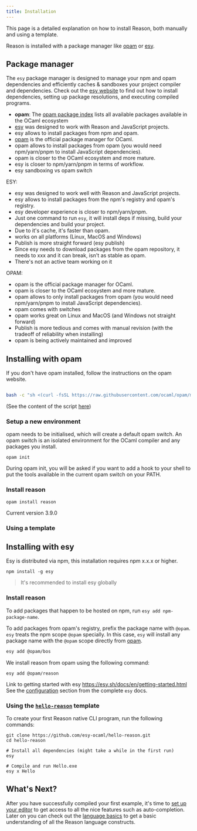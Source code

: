 ```yaml
---
title: Installation
---
```


This page is a detailed explanation on how to install Reason, both manually and using a template.

Reason is installed with a package manager like [opam](https://opam.ocaml.org/) or [esy](https://esy.sh).

## Package manager

<!-- Explain a few differences (in a table?) -->
The `esy` package manager is designed to manage your npm and opam dependencies and efficiently caches & sandboxes your project compiler and dependencies. Check out the [esy website](https://esy.sh) to find out how to install dependencies, setting up package resolutions, and executing compiled programs.

- **opam**: The [opam package index](https://opam.ocaml.org/packages/) lists all available packages available in the OCaml ecosystem
- [esy](https://esy.sh) was designed to work with Reason and JavaScript projects.
- esy allows to install packages from npm and opam.
- [opam](https://opam.ocaml.org/) is the official package manager for OCaml.
- opam allows to install packages from opam (you would need npm/yarn/pnpm to install JavaScript dependencies).
- opam is closer to the OCaml ecosystem and more mature.
- esy is closer to npm/yarn/pnpm in terms of workflow.
- esy sandboxing vs opam switch

ESY:
- esy was designed to work well with Reason and JavaScript projects.
- esy allows to install packages from the npm's registry and opam's registry.
- esy developer experience is closer to npm/yarn/pnpm.
- Just one command to run `esy`, it will install deps if missing, build your dependencies and build your project.
- Due to it's cache, it's faster than opam.
- works on all platforms (Linux, MacOS and Windows)
- Publish is more straight forward (esy publish)
- Since esy needs to download packages from the opam repository, it needs to xxx and it can break, isn't as stable as opam.
- There's not an active team working on it

OPAM:
- opam is the official package manager for OCaml.
- opam is closer to the OCaml ecosystem and more mature.
- opam allows to only install packages from opam (you would need npm/yarn/pnpm to install JavaScript dependencies).
- opam comes with switches
- opam works great on Linux and MacOS (and Windows not straight forward)
- Publish is more tedious and comes with manual revision (with the tradeoff of reliability when installing)
- opam is being actively maintained and improved

<!-- Jump to opam -->
<!-- Jump to esy -->

## Installing with opam

<!--

While using Reason,
Explain the relation with OCaml (and link to https://ocaml.org/docs/up-and-running#3-create-an-opam-switch) -->
If you don't have opam installed, follow the instructions on the opam website.
<!-- Add disclamer about being crazy slow the first time -->

```bash

bash -c "sh <(curl -fsSL https://raw.githubusercontent.com/ocaml/opam/master/shell/install.sh)"
```
(See the content of the script [here](https://raw.githubusercontent.com/ocaml/opam/master/shell/install.sh))

### Setup a new environment
<!-- Explain opam init, opam env and opam switch -->

opam needs to be initialised, which will create a default opam switch. An opam switch is an isolated environment for the OCaml compiler and any packages you install.

```
opam init
```

During opam init, you will be asked if you want to add a hook to your shell to put the tools available in the current opam switch on your PATH.

### Install reason

```
opam install reason
```
<!-- Link to opam -->
Current version 3.9.0

<!-- Check versions/stuff is installed -->
<!-- Link to refmt page -->

### Using a template

<!-- Link to opam template and explanation -->

## Installing with esy

Esy is distributed via npm, this installation requires npm x.x.x or higher.
```
npm install -g esy
```
> It's recommended to install esy globally

### Install reason

To add packages that happen to be hosted on npm, run `esy add npm-package-name`.

To add packages from opam's registry, prefix the package name with `@opam`. `esy` treats the npm scope `@opam` specially. In this case, `esy` will install any package name with the `@opam` scope directly from [opam](https://opam.ocaml.org/packages/).

```bash
esy add @opam/bos
```

<!-- Add a warning about being crazy slow the first time -->

We install reason from opam using the following command:

```
esy add @opam/reason
```

Link to getting started with esy https://esy.sh/docs/en/getting-started.html
See the [configuration](https://esy.sh/docs/en/configuration.html) section from the complete `esy` docs.

### Using the [`hello-reason`](https://github.com/esy-ocaml/hello-reason) template

To create your first Reason native CLI program, run the following commands:

```
git clone https://github.com/esy-ocaml/hello-reason.git
cd hello-reason

# Install all dependencies (might take a while in the first run)
esy

# Compile and run Hello.exe
esy x Hello
```

## What's Next?

After you have successfully compiled your first example, it's time to [set up your editor](editor-plugins.md) to get access to all the nice features such as auto-completion. Later on you can check out the [language basics](overview.md) to get a basic understanding of all the Reason language constructs.
